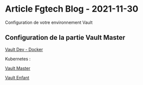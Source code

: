 # Article Fgtech Blog - 2021-11-30

Configuration de votre environnement Vault


## Configuration de la partie Vault Master


[Vault Dev - Docker](./vault-dev)


Kubernetes :

[Vault Master](./bootstrap/vault-master)

[Vault Enfant](./bootstrap/vault-child)

